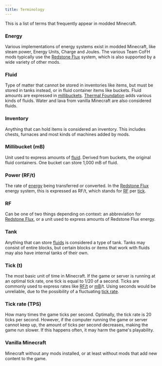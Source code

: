 ```yaml
---
title: Terminology
---
```


This is a list of terms that frequently appear in modded Minecraft.


### Energy
Various implementations of energy systems exist in modded Minecraft, like steam
power, Energy Units, Charge and Joules. The various Team CoFH mods typically use
the [Redstone Flux](/docs/redstone-flux/) system, which is also supported by a
wide variety of other mods.

### Fluid
Type of matter that cannot be stored in inventories like items, but must be
stored in tanks instead, or in fluid container items like buckets. Fluid amounts
are expressed in [millibuckets](#millibucket-mb). [Thermal
Foundation](/docs/1.12/thermal-foundation/) adds various kinds of fluids. Water and
lava from vanilla Minecraft are also considered fluids.

### Inventory
Anything that can hold items is considered an inventory. This includes chests,
furnaces and most kinds of machines added by mods.

### Millibucket (mB)
Unit used to express amounts of [fluid](#fluid). Derived from buckets, the
original fluid containers. One bucket can store 1,000 mB of fluid.

### Power (RF/t)
The rate of [energy](#energy) being transferred or converted. In the [Redstone
Flux](/docs/redstone-flux/) energy system, this is expressed as RF/t, which
stands for [RF](#rf) per [tick](#tick-t).

### RF
Can be one of two things depending on context: an abbreviation for [Redstone
Flux](/docs/redstone-flux/), or a unit used to express amounts of Redstone Flux
energy.

### Tank
Anything that can store [fluids](#fluid) is considered a type of tank. Tanks may
consist of entire blocks, but certain blocks or items that work with fluids may
also have internal tanks of their own.

### Tick (t)
The most basic unit of time in Minecraft. If the game or server is running at an
optimal tick rate, one tick is equal to 1/20 of a second. Ticks are commonly
used to express rates like [RF/t](#power-rft) or [mB](#millibucket-mb)/t. Using
seconds would be unreliable, due to the possibility of a fluctuating [tick
rate](#tick-rate-tps).

### Tick rate (TPS)
How many times the game ticks per second. Optimally, the tick rate is 20 ticks
per second. However, if the computer running the game or server cannot keep up,
the amount of ticks per second decreases, making the game run slower. If this
happens often, it may harm the game's playability.

### Vanilla Minecraft
Minecraft without any mods installed, or at least without mods that add new
content to the game.
